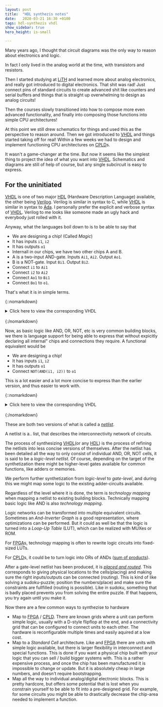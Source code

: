 ```yaml
---
layout: post
title:  "HDL synthezis notes"
date:   2020-03-21 16:30 +0100
tags: hdl-synthezis vhdl
show_sidebar: true
hero_height: is-small

---
```


Many years ago, I thought that circuit diagrams was the only way to reason about electronics and logic.

In fact I only lived in the analog world at the time, with transistors and resistors.

Then I started studying at [LiTH][LiTH] and learned more about analog electronics, and really got introduced to digital electronics.
That shit was rad! Just connect pins of standard circuits to create advanced shit like counters and serial buffers and things that is straight up overwhelming to design as analog circuits!

Then the courses slowly transitioned into how to compose more even advanced functionality, and finally into composing those functions into simple CPU architectures!

At this point we still drew schematics for things and used this as the perspective to reason around.
Then we got introduced to [VHDL][VHDL] and things started taking off for real!
Within a few weeks we had to design and implement functioning CPU architectures on [CPLD][CPLD]s.

It wasn't a game-changer at the time.
But now it seems like the simplest thing to project the idea of what you want into [VHDL][VHDL].
Schematics and diagrams are still of help of course, but any single subcircuit is easy to express.

## For the uninitiated

[VHDL][VHDL] is one of two major [HDL][HDL] (Hardware Description Language) available, the other being [Verilog][crap].
Verilog is similar in syntax to C, while [VHDL][VHDL] is similar in syntax to [Ada][Ada].
I personally prefer the explicit and verbose syntax of [VHDL][VHDL].
Verilog to me looks like someone made an ugly hack and everybody just rolled with it.

Anyway, what the languages boil down to is to be able to say that

* We are designing a chip! (Called _Magic_)
* It has inputs `i1`, `i2`
* It has outputs `o1`
* Internall in our chips, we have two other chips A and B.
* A is a two-input AND-gate. Inputs `Ai1`, `Ai2`. Output `Ao1`.
* B is a NOT-gate. Input `Bi1`. Output `Bi2`.
* Connect `i1` to `Ai1`
* Connect `i2` to `Ai2`
* Connect `Ao1` to `Bi1`
* Connect `Bo1` to `o1`.

That's what it is in simple terms.

{::nomarkdown}
<details>

<summary>
Click here to view the corresponding VHDL
</summary>
{:/nomarkdown}

```vhdl
-- this is the entity
entity Magic is
  port ( 
    i1 : in std_logic;
    i2 : in std_logic;
    o1  : out std_logic);
end entity Magic;

-- this is the architecture
architecture RTL of Magic is
  component AND
    port ( Ai1 : in std_logic; 
           Ai2 : in std_logic; 
           Ao1 : out std_logic ); 
  end component;
  
  component NOT
    port ( Bi1 : in std_logic; 
           Bo1 : out std_logic ); 
  end component;
begin
  -- Here we say that we have a signal called `wire1`.
  signal wire1 : std_logic;
  
  -- Create an AND-gate called A, and connect input from Magic to it.
  -- Output is into the signal `wire`
  A : AND port map (
    Ai1 <= i1,
    Ai2 <= i2,
    Ao1 <= wire1
  ); 
  -- Create NOT-circuit called B.
  -- Input is the signal `wire` which is connected to the output of A
  -- Output is connected to the output of Magic
  B : NOT port map (
    Bi1 <= wire,
    Bo1 <= o1
  ); 
end architecture RTL;
```

{::nomarkdown}
</details>
<br>
{:/nomarkdown}

Now, as basic logic like AND, OR, NOT, etc is very common building blocks, we there is language support for being able to express that without expicitly declaring all internal" chips and connections they require. A functional equivalent would be 

* We are designing a chip!
* It has inputs `i1`, `i2`
* It has outputs `o1`
* Connect `NOT(AND(i1, i2))` to `o1`

This is a lot easier and a lot more concise to express than the earlier version, and thus easier to work with.

{::nomarkdown}
<details>

<summary>
Click here to view the corresponding VHDL
</summary>
{:/nomarkdown}

```vhdl
-- this is the entity
entity Magic is
  port ( 
    i1 : in std_logic;
    i2 : in std_logic;
    o1  : out std_logic);
end entity Magic;

architecture RTL of Magic is
begin
  -- This is a lot more compact and concise. You could even do `o1 <= i1 nand i2;` directly!
  o1 <= not (i1 and i2);
end architecture RTL;
```

{::nomarkdown}
</details>
<br>
{:/nomarkdown}


These are both two versions of what is called a _[netlist][Netlist]_.

A netlist is a.. list, that describes the interconnectivity network of circuits.

The process of synthesizing [VHDL][VHDL](or any [HDL][HDL]) is the process of refining the netlists into less concise versions of themselves.
After the netlist has been detailed all the way to only consist of individual AND, OR, NOT cells, it is said to be a _logic-level netlist_.
Of course, depending on the target of the synthetization there might be higher-level gates available for common functions, like adders or memories.

We perform further synthetization from _logic-level_ to _gate-level_, and during this we might map some logic to the existing adder-circuits available.

Regardless of the level where it is done, the term is _technology mapping_ when mapping a netlist to existing building blocks.
Technically mapping basic logic like AND is also _technology mapping_.

Logic networks can be transformed into multiple equivalent circuits.
Sometimes an _And-Inverter Graph_ is a good representation, where optimizations can be performed.
But it could as well be that the logic is turned into a _Loop-Up Table_ (LUT), which can be realized with MUXes or ROM.

For [FPGA][FPGA]s, technology mapping is often to rewrite logic circuits into fixed-sized LUTs.

For [CPLD][CPLD]s, it could be to turn logic into ORs of ANDs ([sum of products][SOP]).

After a gate-level netlist has been produced, it is _[placed and routed][PlaceAndRoute]_.
This corresponds to giving physical locations to the cells(placing) and making sure the right inputs/outputs can be connected (routing).
This is kind of like solving a sudoku-puzzle; position the numbers(place) and make sure the constraints are fullfilled (routing is possible).
Like in sudoku, something that is badly placed prevents you from solving the entire puzzle. If that happens, you try again until you make it.

Now there are a few common ways to synthezise to hardware

* Map to [FPGA][FPGA] / [CPLD][CPLD]. There are known grids where a unit can perform simple logic, usually with a D-style flipflop at the end, and a connectivity grid that can be configured to connect units to each other. The hardware is reconfigurable multiple times and easily aquired at a low cost.
* Map to a _Standard Cell_ architecture. Like and [FPGA][FPGA] there are units with simple logic available, but there is larger flexibility in interconnect and special functions. This is done if you want a physical chip built with your logic that you can sell / build bigger systems with. This is a rather expensive process, and once the chip has been manufactured it is impossible to change or update. But it is absolutely cheap in large numbers, and doesn't require bootstrapping.
* Map all the way to individual analog/digital electronic blocks. This is pretty hardcore, but offers some potential that is lost when you constrain yourself to be able to fit into a pre-designed grid. For example, for some circuits you might be able to drastically decrease the chip-area needed to implement a function.

[LiTH]: https://www.lith.liu.se/?l=en
[FPGA]: https://en.wikipedia.org/wiki/Field-programmable_gate_array
[CPLD]: https://en.wikipedia.org/wiki/Complex_programmable_logic_device
[SOP]: https://en.wikipedia.org/wiki/Disjunctive_normal_form
[VHDL]: https://en.wikipedia.org/wiki/VHDL
[HDL]: https://en.wikipedia.org/wiki/Hardware_description_language
[crap]: https://en.wikipedia.org/wiki/Verilog
[Ada]: https://en.wikipedia.org/wiki/Ada_(programming_language)
[Netlist]: https://en.wikipedia.org/wiki/Netlist
[PlaceAndRoute]: https://en.wikipedia.org/wiki/Place_and_route